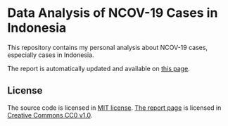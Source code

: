 # Data Analysis of NCOV-19 Cases in Indonesia

This repository contains my personal analysis about NCOV-19 cases, especially cases in Indonesia.

The report is automatically updated and available on [this page](https://nieltg.github.io/ncov19-id-analysis).

## License

The source code is licensed in [MIT license](LICENSE).
[The report page](https://nieltg.github.io/ncov19-id-analysis) is licensed in [Creative Commons CC0 v1.0](https://creativecommons.org/publicdomain/zero/1.0/legalcode.txt).
